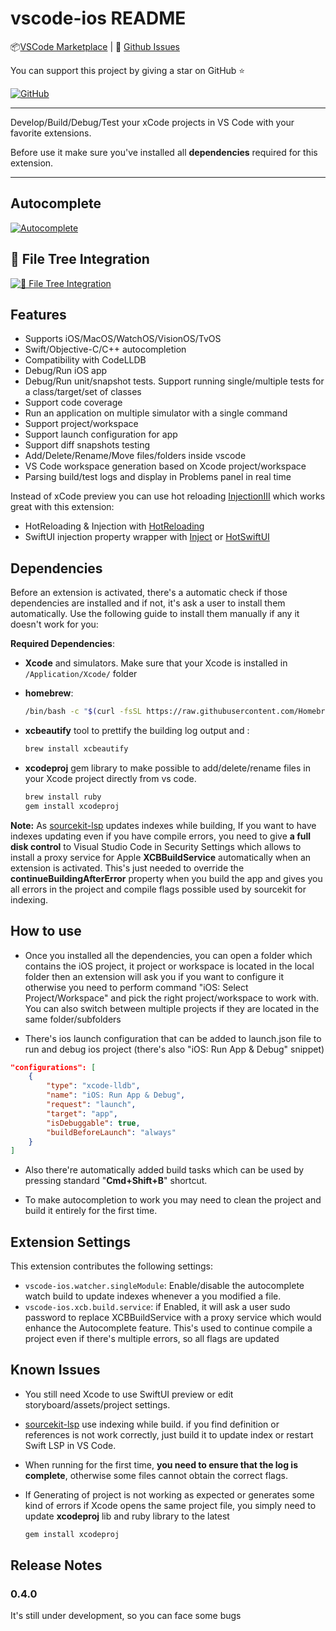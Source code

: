 # vscode-ios README

📦[VSCode Marketplace](https://marketplace.visualstudio.com/items?itemName=FirePlusTeam.vscode-ios) | 🐞
[Github Issues](https://github.com/fireplusteam/ios_vs_code/issues)

You can support this project by giving a star on GitHub ⭐️

[![GitHub](https://img.shields.io/github/stars/fireplusteam/ios_vs_code?style=social)](https://github.com/fireplusteam/ios_vs_code)

<hr/>
Develop/Build/Debug/Test your xCode projects in VS Code with your favorite extensions.

Before use it make sure you've installed all **dependencies** required for this extension.

<hr/>

## Autocomplete

[![Autocomplete](https://img.youtube.com/vi/0dXQGY0IIEA/0.jpg)](https://youtu.be/0dXQGY0IIEA)

## 🌳 File Tree Integration

[![🌳 File Tree Integration](https://img.youtube.com/vi/3C-abUZGkgE/0.jpg)](https://youtu.be/3C-abUZGkgE)

## Features

-   Supports iOS/MacOS/WatchOS/VisionOS/TvOS
-   Swift/Objective-C/C++ autocompletion
-   Compatibility with CodeLLDB
-   Debug/Run iOS app
-   Debug/Run unit/snapshot tests. Support running single/multiple tests for a class/target/set of classes
-   Support code coverage
-   Run an application on multiple simulator with a single command
-   Support project/workspace
-   Support launch configuration for app
-   Support diff snapshots testing
-   Add/Delete/Rename/Move files/folders inside vscode
-   VS Code workspace generation based on Xcode project/workspace
-   Parsing build/test logs and display in Problems panel in real time

Instead of xCode preview you can use hot reloading [InjectionIII](https://github.com/johnno1962/InjectionIII) which works great with this extension:

-   HotReloading & Injection with [HotReloading](https://github.com/johnno1962/HotReloading)
-   SwiftUI injection property wrapper with [Inject](https://github.com/krzysztofzablocki/Inject) or [HotSwiftUI](https://github.com/johnno1962/HotSwiftUI)

## Dependencies

Before an extension is activated, there's a automatic check if those dependencies are installed and if not, it's ask a user to install them automatically.
Use the following guide to install them manually if any it doesn't work for you:

**Required Dependencies**:

-   **Xcode** and simulators. Make sure that your Xcode is installed in `/Application/Xcode/` folder

-   **homebrew**:

    ```bash
    /bin/bash -c "$(curl -fsSL https://raw.githubusercontent.com/Homebrew/install/HEAD/install.sh)"
    ```

-   **xcbeautify** tool to prettify the building log output and :

    ```bash
    brew install xcbeautify
    ```

-   **xcodeproj** gem library to make possible to add/delete/rename files in your Xcode project directly from vs code.

    ```bash
    brew install ruby
    gem install xcodeproj
    ```

**Note:**
As [sourcekit-lsp](https://github.com/apple/sourcekit-lsp) updates indexes while building, If you want to have indexes updating even if you have compile errors, you need to give **a full disk control** to Visual Studio Code in Security Settings which allows to install a proxy service for Apple **XCBBuildService** automatically when an extension is activated.
This's just needed to override the **continueBuildingAfterError** property when you build the app and gives you all errors in the project and compile flags possible used by sourcekit for indexing.

## How to use

-   Once you installed all the dependencies, you can open a folder which contains the iOS project, it project or workspace is located in the local folder then an extension will ask you if you want to configure it otherwise you need to perform command "iOS: Select Project/Workspace" and pick the right project/workspace to work with. You can also switch between multiple projects if they are located in the same folder/subfolders

-   There's ios launch configuration that can be added to launch.json file to run and debug ios project (there's also "iOS: Run App & Debug" snippet)

```json
"configurations": [
    {
        "type": "xcode-lldb",
        "name": "iOS: Run App & Debug",
        "request": "launch",
        "target": "app",
        "isDebuggable": true,
        "buildBeforeLaunch": "always"
    }
]
```

-   Also there're automatically added build tasks which can be used by pressing standard "**Cmd+Shift+B**" shortcut.

-   To make autocompletion to work you may need to clean the project and build it entirely for the first time.

## Extension Settings

This extension contributes the following settings:

-   `vscode-ios.watcher.singleModule`: Enable/disable the autocomplete watch build to update indexes whenever a you modified a file.
-   `vscode-ios.xcb.build.service`: if Enabled, it will ask a user sudo password to replace XCBBuildService with a proxy service which would enhance the Autocomplete feature. This's used to continue compile a project even if there's multiple errors, so all flags are updated

## Known Issues

-   You still need Xcode to use SwiftUI preview or edit storyboard/assets/project settings.
-   [sourcekit-lsp](https://github.com/apple/sourcekit-lsp) use indexing while build. if you find definition or references is not work correctly, just build it to update index or restart Swift LSP in VS Code.
-   When running for the first time, **you need to ensure that the log is complete**, otherwise some files cannot obtain the correct flags.
-   If Generating of project is not working as expected or generates some kind of errors if Xcode opens the same project file, you simply need to update **xcodeproj** lib and ruby library to the latest

    ```bash
    gem install xcodeproj
    ```

## Release Notes

### 0.4.0

It's still under development, so you can face some bugs
